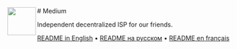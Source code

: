 <img align="left" width="64" height="64" src="https://hsto.org/webt/8c/nt/ku/8cntkuotjbfc1aiirrepb4xb4o4.png">
# Medium

Independent decentralized ISP for our friends.

[README in English](README.en.md) • [README на русском](README.ru.md) • [README en français](README.fr.md)
